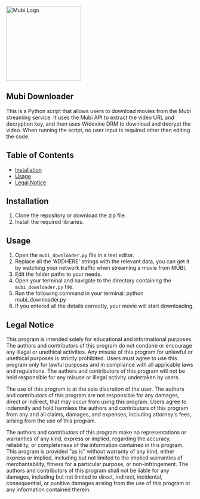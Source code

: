 <img src="https://mubi.com/MUBI-logo.png" alt="Mubi Logo" width="200"/>

## Mubi Downloader

This is a Python script that allows users to download movies from the Mubi streaming service. It uses the Mubi API to extract the video URL and decryption key, and then uses Widevine DRM to download and decrypt the video.
When running the script, no user input is required other than editing the code.

## Table of Contents
- [Installation](#installation)
- [Usage](#usage)
- [Legal Notice](#legal-notice)

## Installation
1. Clone the repository or download the zip file.
2. Install the required libraries.
## Usage
1. Open the `mubi_downloader.py` file in a text editor.
2. Replace all the 'ADDHERE' strings with the relevant data, you can get it by watching your network traffic when streaming a movie from MUBI.
3. Edit the folder paths to your needs.
3. Open your terminal and navigate to the directory containing the `mubi_downloader.py` file.
4. Run the following command in your terminal:
python mubi_downloader.py
5. If you entered all the details correctly, your movie will start downloading.

## Legal Notice
This program is intended solely for educational and informational purposes. The authors and contributors of this program do not condone or encourage any illegal or unethical activities. Any misuse of this program for unlawful or unethical purposes is strictly prohibited. Users must agree to use this program only for lawful purposes and in compliance with all applicable laws and regulations. The authors and contributors of this program will not be held responsible for any misuse or illegal activity undertaken by users.

The use of this program is at the sole discretion of the user. The authors and contributors of this program are not responsible for any damages, direct or indirect, that may occur from using this program. Users agree to indemnify and hold harmless the authors and contributors of this program from any and all claims, damages, and expenses, including attorney's fees, arising from the use of this program.

The authors and contributors of this program make no representations or warranties of any kind, express or implied, regarding the accuracy, reliability, or completeness of the information contained in this program. This program is provided "as is" without warranty of any kind, either express or implied, including but not limited to the implied warranties of merchantability, fitness for a particular purpose, or non-infringement. The authors and contributors of this program shall not be liable for any damages, including but not limited to direct, indirect, incidental, consequential, or punitive damages arising from the use of this program or any information contained therein.
